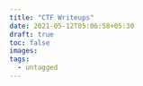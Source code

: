 ```yaml
---
title: "CTF Writeups"
date: 2021-05-12T05:06:58+05:30
draft: true
toc: false
images:
tags:
  - untagged
---
```


